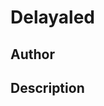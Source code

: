 # Delayaled

## Author

<!-- Insert Your Name Here -->

## Description

<!-- Describe your example here -->
